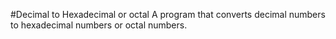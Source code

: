 #Decimal to Hexadecimal or octal
A program that converts decimal numbers to hexadecimal numbers or octal numbers.
